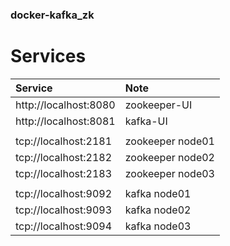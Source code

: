 ### docker-kafka_zk ###

# Services

| Service   | Note |
| :---      | :--- |
| http://localhost:8080 | zookeeper-UI |
| http://localhost:8081 | kafka-UI |
| | |
| tcp://localhost:2181 | zookeeper node01 |
| tcp://localhost:2182 | zookeeper node02 |
| tcp://localhost:2183 | zookeeper node03 |
| | |
| tcp://localhost:9092 | kafka node01 |
| tcp://localhost:9093 | kafka node02 |
| tcp://localhost:9094 | kafka node03 |

